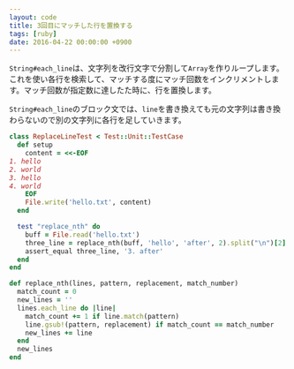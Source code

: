```yaml
---
layout: code
title: 3回目にマッチした行を置換する
tags: [ruby]
date: 2016-04-22 00:00:00 +0900
---
```


`String#each_line`は、文字列を改行文字で分割して`Array`を作りループします。これを使い各行を検索して、マッチする度にマッチ回数をインクリメントします。マッチ回数が指定数に達したた時に、行を置換します。

`String#each_line`のブロック文では、`line`を書き換えても元の文字列は書き換わらないので別の文字列に各行を足していきます。

```ruby
class ReplaceLineTest < Test::Unit::TestCase
  def setup
    content = <<-EOF
1. hello
2. world
3. hello
4. world
    EOF
    File.write('hello.txt', content)
  end

  test "replace_nth" do
    buff = File.read('hello.txt')
    three_line = replace_nth(buff, 'hello', 'after', 2).split("\n")[2]
    assert_equal three_line, '3. after'
  end
end

def replace_nth(lines, pattern, replacement, match_number)
  match_count = 0
  new_lines = ''
  lines.each_line do |line|
    match_count += 1 if line.match(pattern)
    line.gsub!(pattern, replacement) if match_count == match_number
    new_lines += line
  end
  new_lines
end
```
